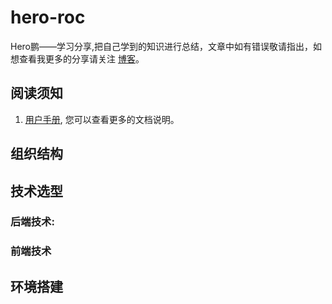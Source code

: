 # hero-roc
Hero鹏——学习分享,把自己学到的知识进行总结，文章中如有错误敬请指出，如想查看我更多的分享请关注 [博客](http://blog.csdn.net/m0_37538876/article/details/78262345)。

## 阅读须知
1. [用户手册](http://www.crazyboy2016.com/hero-share/roc-guide/), 您可以查看更多的文档说明。

## 组织结构

## 技术选型
### 后端技术:

### 前端技术

## 环境搭建
